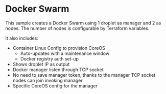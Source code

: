 # Docker Swarm

This sample creates a Docker Swarm using 1 droplet as manager and 2 as nodes. The number of nodes is configurable by Terraform variables.

It also includes:

-   Container Linux Config to provision CoreOS
    -   Auto-updates with a maintenance window
    -   Docker registry auth set-up
-   Shows droplet IP as output
-   Docker manager listen through TCP socket
-   No need to save manager token, thanks to the manager TCP socket nodes can join invoking manager
-   Specific CoreOS config for the manager
